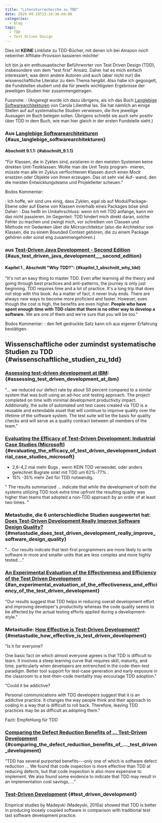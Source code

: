 ```yaml
---
title: "Literaturrecherche zu TDD"
date: 2020-09-18T15:34:30-04:00
categories:
  - blog
tags:
  - TDD
  - Test Driven Design
---
```



Dies ist **KEINE** Linkliste zu TDD-Bücher, mit denen ich bei Amazon noch nebenher Affiliate-Provision kassieren möchte!

Ich bin ja ein enthusuastischer Beführworter von Test Driven Design (TDD), insbesondere von dem "test first" Ansatz. Daher hat es mich einfach interessiert, was denn andere Autoren und auch (aber nicht nur) die wissenschaftliche Literatur zu dem Thema hergibt. Also habe ich gegoogelt, die Fundstellen studiert und die für jeweils wichtigsten Ergebnisse der jeweiligen Studien hier zusammengetragen.

Fussnote: 
:   (Angeregt wurde ich dazu übrigens, als ich das Buch [Langlebige Softwarearchitekturen](https://langlebige-softwarearchitekturen.de) von Carola Lilienthal las. Sie hat nämlich an einige Stellen auf auf systematische Studien verwiesen, die Ihre jeweilige Aussagen im Buch belegen sollen. Übrigens schreibt sie auch sehr positiv über TDD in dem Buch, wie man hier gleich in der ersten Fundstelle sieht.)

### Aus [Langlebige Softwarearchitekturen](https://langlebige-softwarearchitekturen.de) {#aus_langlebige_softwarearchitekturen}

#### Abschnitt 9.1.1: {#abschnitt_9.1.1}

\"Für Klassen, die in Zyklen sind, existieren in den meisten Systemen
keine direkten Unit-Testklassen. Wollte man die Unit Tests program-
mieren, müsste man alle im Zyklus verflochtenen Klassen durch einen Mock
ersetzen oder Objekte von ihnen erzeugen. Das ist sehr viel Auf- wand,
den die meisten Entwicklungsteams und Projektleiter scheuen.\"

Bodos Kommentar:

:   Ich hoffe, wir sind uns einig, dass Zyklen, egal ob auf
    Modul/Package-Ebene oder auf Ebene von Klassen innerhalb eines
    Packages böse sind. Daher:
:   Das heißt im Umkehrschluss: wenn ich mit TDD anfange, kann mir das
    nicht passieren. Im Gegenteil: TDD hindert mich direkt daran, solche
    Fehler zu machen und zwingt mich, vor schreiben von Classen und
    Methode mir Gedanken über die Microarchitektur (also die Architektur
    von Klassen, die zu einem Bounded Context gehören, die zu einem
    Package gehören oder sonst eng zusammengehören.)

### aus [Test-Driven Java Development - Second Edition](https://www.packtpub.com/product/test-driven-java-development-second-edition/9781788836111) {#aus_test_driven_java_development___second_edition}

#### Kapitel 1 , Abschnitt \"Why TDD?\": {#kapitel_1_abschnitt_why_tdd}

\"It\'s not an easy thing to master TDD. Even after learning all the
theory and going through best practices and anti-patterns, the journey
is only just beginning. TDD requires time and a lot of practice. It\'s a
long trip that does not stop with this book. As a matter of fact, it
never truly ends. There are always new ways to become more proficient
and faster. However, even though the cost is high, the benefits are even
higher. **People who have spent enough time with TDD claim that there is
no other way to develop a software.** We are one of them and we\'re sure
that you will be too.\"

Bodos Kommentar:
:   den fett gedruckte Satz kann ich aus eigener Erfahrung bestätigen.

Wissenschaftliche oder zumindst systematische Studien zu TDD {#wissenschaftliche_studien_zu_tdd}
--------------------------------

### [Assessing test-driven development at IBM](https://collaboration.csc.ncsu.edu/laurie/Papers/MAXIMILIEN_WILLIAMS.PDF): {#assessing_test_driven_development_at_ibm}

\"\... we reduced our defect rate by about 50 percent compared to a
similar system that was built using an ad-hoc unit testing approach. The
project completed on time with minimal development productivity impact.
Additionally, the suite of automated unit test cases created via TDD is
a reusable and extendable asset that will continue to improve quality
over the lifetime of the software system. The test suite will be the
basis for quality checks and will serve as a quality contract between
all members of the team.\"

### [Evaluating the Efficacy of Test-Driven Development: Industrial Case Studies (Microsoft)](https://d1wqtxts1xzle7.cloudfront.net/36509027/fp17288-bhat.pdf?1423032149=&response-content-disposition=inline%3B+filename%3DEvaluating_the_Efficacy_of_Test_Driven_D.pdf&Expires=1599907639&Signature=RuaKEjh7AbrkimLa5LGjb6zOpojv18srJrYQO7ONLNjWm586g6nxlDjGnYgubwIFYYp5fNkQulFn6YD3wpvud5bBhvwkO4nOOFMYyhATLdvHjHtW3vzm6ncsuqgwYTIKtrxbxAd7lQiEiue~D300FsgSLK6ZUk9DOssTqS0NZry6syc9I6IQYR6H2BRcnzf9oxvCTBWPzjSEBPi2cqYpyKbF1Y322XtLj7fdNTu8IVkmUULxwH3R1GVsEZrdpOAOJpM0b1ZAsJZEI0K3hiv~ENiV79hUjoyRu5xLaDeDWA4Nhg4Q-J8Zu8UQ18hQEjl0dOZnq7o4Xq~2-8jbuzDxIQ__&Key-Pair-Id=APKAJLOHF5GGSLRBV4ZA) {#evaluating_the_efficacy_of_test_driven_development_industrial_case_studies_microsoft}

-   2,6-4,2 mal mehr Bugs , wenn KEIN TDD verwendet. oder anders
    gerechnet Bugrate sinkt mit TDD um 62%-77% .
-   15% -35% mehr Zeit für TDD notwendig.

\" The results summarized \... indicate that while the development of
both the systems utilizing TDD took extra time upfront the resulting
quality was higher than teams that adopted a non-TDD approach by an
order of at least two times. \"

### Metastudie, die 6 unterschiedliche Studien ausgewertet hat: [Does Test-Driven Development Really Improve Software Design Quality?](https://digitalcommons.calpoly.edu/cgi/viewcontent.cgi?article=1027&context=csse_fac) {#metastudie_does_test_driven_development_really_improve_software_design_quality}

\"\... Our results indicate that test-first programmers are more likely
to write software in more and smaller units that are less complex and
more highly tested\....\"

### [An Experimental Evaluation of the Effectiveness and Efficiency of the Test Driven Development](https://ieeexplore.ieee.org/abstract/document/4343756) {#an_experimental_evaluation_of_the_effectiveness_and_efficiency_of_the_test_driven_development}

\"Our results suggest that TDD helps in reducing overall development
effort and improving developer\'s productivity whereas the code quality
seems to be affected by the actual testing efforts applied during a
development-style.\"

### Metastudie: [How Effective is Test-Driven Development?](https://www.researchgate.net/profile/Burak_Turhan/publication/258126622_How_Effective_is_Test_Driven_Development/links/54e794320cf27a6de10a8afe/How-Effective-is-Test-Driven-Development.pdf) {#metastudie_how_effective_is_test_driven_development}

\"Is it for everyone?

One basic fact on which almost everyone agrees is that TDD is difficult
to learn. It involves a steep learning curve that requires skill,
maturity, and time, particularly when developers are entrenched in the
code-then-test paradigm. Better tool support for test-case generation
and early exposure in the classroom to a test-then-code mentality may
encourage TDD adoption.\"

\"Could it be addictive?

Personal communications with TDD developers suggest that it is an
addictive practice. It changes the way people think and their approach
to coding in a way that is difficult to roll back. Therefore, leaving
TDD practices may be as difficult as adopting them.\"

Fazit: Empfehlung für TDD

### [Comparing the Defect Reduction Benefits of \... Test-Driven Development](http://ibiai.mg.gov.br/wp-content/uploads/2019/08/05750007-1.pdf) {#comparing_the_defect_reduction_benefits_of_..._test_driven_development}

\"TDD has several purported benefits---only one of which is software
defect reduction \... We found that code inspection is more effective
than TDD at reducing defects, but that code inspection is also more
expensive to implement. We also found some evidence to indicate that TDD
may result in an implementation cost savings, \...\"

### [Test-Driven Development](https://link.springer.com/book/10.1007%2F978-3-642-04288-1) {#test_driven_development}

Empirical studies by Madeyski (Madeyski, 2010a) showed that TDD is
better in producing loosely coupled software in comparison with
traditional test last software development practice.

